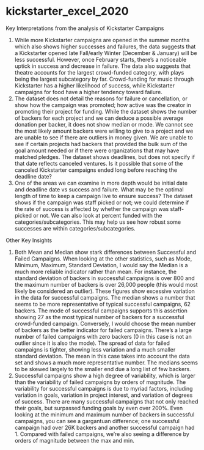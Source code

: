 # kickstarter_excel_2020
Key Interpretations from the analysis of Kickstarter Campaigns
1.	While more Kickstarter campaigns are opened in the summer months which also shows higher successes and failures, the data suggests that a Kickstarter opened late Fall/early Winter (December & January) will be less successful. However, once February starts, there’s a noticeable uptick in success and decrease in failure. The data also suggests that theatre accounts for the largest crowd-funded category, with plays being the largest subcategory by far. Crowd-funding for music through Kickstarter has a higher likelihood of success, while Kickstarter campaigns for food have a higher tendency toward failure.
2.	The dataset does not detail the reasons for failure or cancellation, or show how the campaign was promoted; how active was the creator in promoting their project for funding. While the dataset shows the number of backers for each project and we can deduce a possible average donation per backer, it does not show median or mode. We cannot see the most likely amount backers were willing to give to a project and we are unable to see if there are outliers in money given. We are unable to see if certain projects had backers that provided the bulk sum of the goal amount needed or if there were organizations that may have matched pledges. The dataset shows deadlines, but does not specify if that date reflects canceled ventures. Is it possible that some of the canceled Kickstarter campaigns ended long before reaching the deadline date?
3.	One of the areas we can examine in more depth would be initial date and deadline date vs success and failure. What may be the optimal length of time to keep a campaign live to ensure success? The dataset shows if the campaign was staff picked or not; we could determine if the rate of success is affected by whether the campaign was staff-picked or not. We can also look at percent funded with the categories/subcategories. This may help us see how robust some successes are within categories/subcategories.

Other Key Insights
1.	Both Mean and Median show stark differences between Successful and Failed Campaigns. When looking at the other statistics, such as Mode, Minimum, Maximum, Standard Deviation, I would say the Median is a much more reliable indicator rather than mean. For instance, the standard deviation of backers in successful campaigns is over 800 and the maximum number of backers is over 26,000 people (this would most likely be considered an outlier). These figures show excessive variation in the data for successful campaigns. The median shows a number that seems to be more representative of typical successful campaigns, 62 backers. The mode of successful campaigns supports this assertion showing 27 as the most typical number of backers for a successful crowd-funded campaign. Conversely, I would choose the mean number of backers as the better indicator for failed campaigns. There’s a large number of failed campaigns with zero backers (0 in this case is not an outlier since it is also the mode). The spread of data for failed campaigns is tighter, showing less variation and a much smaller standard deviation. The mean in this case takes into account the data set and shows a much more representative number. The medians seems to be skewed largely to the smaller end due a long list of few backers.
2.	Successful campaigns show a high degree of variability, which is larger than the variability of failed campaigns by orders of magnitude. The variability for successful campaigns is due to myriad factors, including variation in goals, variation in project interest, and variation of degrees of success. There are many successful campaigns that not only reached their goals, but surpassed funding goals by even over 200%. Even looking at the minimum and maximum number of backers in successful campaigns, you can see a gargantuan difference; one successful campaign had over 26K backers and another successful campaign had 1. Compared with failed campaigns, we’re also seeing a difference by orders of magnitude between the max and min. 
